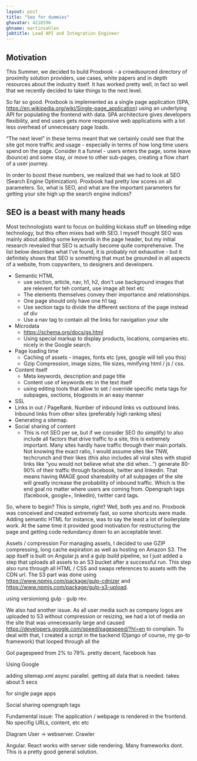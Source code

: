 ```yaml
---
layout: post
title: "Seo for dummies"
ghavatar: 4218596
ghname: martinsahlen
jobtitle: Lead API and Integration Engineer
---
```


## Motivation
This Summer, we decided to build Proxbook - a crowdsourced directory of proximity solution providers, use cases,
white papers and in depth resources about the industry itself.
It has worked pretty well, in fact so well that we recently decided to take things to the next level.

So far so good. Proxbook is implemented as a single page application
(SPA, https://en.wikipedia.org/wiki/Single-page_application) using an underlying API for populating the frontend with
data. SPA architecture gives developers flexibility, and end users gets more responsive web applications with a lot
less overhead of unnecessary page loads.

“The next level” in these terms meant that we certainly could see that the site got more traffic and usage - especially
in terms of how long time users spend on the page. Consider it a funnel - users enters the page, some leave (bounce)
and some stay, or move to other sub-pages, creating a flow chart of a user journey.

In order to boost these numbers, we realized that we had to look at SEO (Search Engine Optimization).
Proxbook had pretty low scores on all parameters. So, what is SEO, and what are the important parameters
for getting your site high up the search engine indices?

## SEO is a beast with many heads
Most technologists want to focus on building kickass stuff on bleeding edge technology,
but this often mixes bad with SEO. I myself thought SEO was mainly about adding some keywords in the page header,
but my initial research revealed that SEO is actually become quite comprehensive. The list below describes what
I’ve found, it is probably not exhaustive - but it definitely shows that SEO is something that must be grounded in
all aspects of a website, from copywriters, to designers and developers.

* Semantic HTML
    * use section, article, nav, h1, h2, don't use background images that are relevent for teh contant, use image alt text etc
    * The elements themselves convey their importance and relationships.
    * One page should only have one h1 tag.
    * Use section tags to divide the different sections of the page instead of div
    * Use a nav tag to contain all the links for navigation your site
* Microdata
    * https://schema.org/docs/gs.html
    * Using special markup to display products, locations, companies etc. nicely in the Google search.
* Page loading time
    * Caching of assets - images, fonts etc (yes, google will tell you this)
    * Gzip Compression, image sizes, file sizes, minifying html / js / css.
* Content itself
    * Meta keywords, description and page title
    * Content use of keywords etc in the text itself
    * using editing tools that allow to set / override specific meta tags for subpages, sections, blogposts in an easy manner
* SSL
* Links in out / PageRank. Number of inbound links vs outbound links. Inbound links from other sites (preferably high ranking sites)
* Generating a sitemap.
* Social sharing of content
    * This is not SEO per se, but if we consider SEO (to simplify) to also include all factors that drive traffic to a site, this is extremely important. Many sites hardly have traffic through their main portals. Not knowing the exact ratio, I would assume sites like TNW, techcrunch and their likes (this also includes all viral sites with stupid links like “you would not believe what she did when…”) generate 80-90% of their traffic through facebook, twitter and linkedin. That means having IMAGE good shareability of all subpages of the site will greatly increase the probability of inbound traffic. Which is the end goal no matter where users are coming from.
Opengraph tags (facebook, google+, linkedin), twitter card tags.

So, where to begin? This is simple, right? Well, both yes and no. Proxbook was conceived and created extremely fast, so some shortcuts were made. Adding semantic HTML for instance, was to say the least a lot of boilerplate work. At the same time it provided good motivation for restructuring the page and getting code redundancy down to an acceptable level.

Assets / compression
For managing assets, I decided to use GZIP compressing, long cache expiration as well as hosting on Amazon S3. The app itself is built on Angular.js and a gulp build pipeline, so I just added a step that uploads all assets to an S3 bucket after a successful run. This step also runs through all HTML / CSS and swaps references to assets with the CDN url. The S3 part was done using https://www.npmjs.com/package/gulp-cdnizer and https://www.npmjs.com/package/gulp-s3-upload.

using versioniong gulp - gulp rev.

We also had another issue. As all user media such as company logos are uploaded to S3 without compression or resizing, we had a lot of media on the site that was unnecessarily large and caused https://developers.google.com/speed/pagespeed/?hl=en to complain. To deal with that, I created a script in the backend (Django of course, my go-to framework) that looped through all the

Got pagespeed from 2% to 79%. pretty decent, facebook has


Using Google



adding sitemap.xml
async parallel. getting all data that is needed. takes about 5 secs


for single page apps

Social sharing
opengraph tags

Fundamental issue:
The application / webpage is rendered in the frontend. No specifig URLs, content, etc etc

Diagram User → webserver. Crawler

Angular. React works with server side rendering. Many frameworks dont. This is a pretty good general solution.
